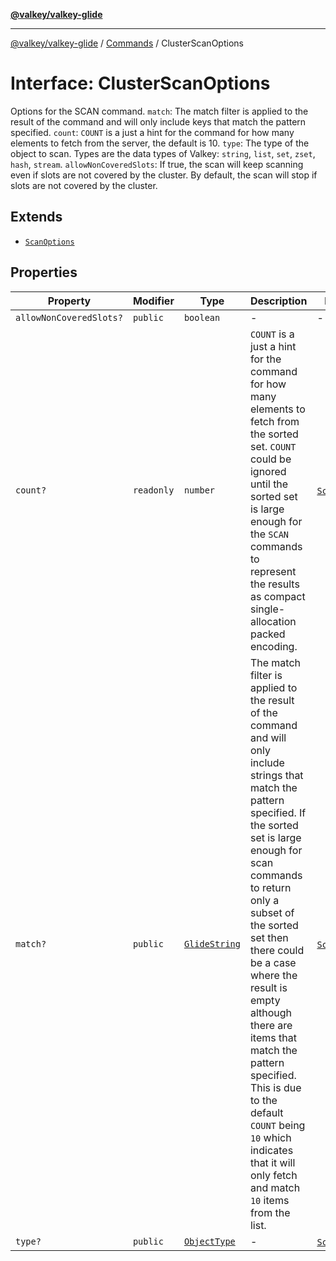 [**@valkey/valkey-glide**](../../README.md)

***

[@valkey/valkey-glide](../../modules.md) / [Commands](../README.md) / ClusterScanOptions

# Interface: ClusterScanOptions

Options for the SCAN command.
`match`: The match filter is applied to the result of the command and will only include keys that match the pattern specified.
`count`: `COUNT` is a just a hint for the command for how many elements to fetch from the server, the default is 10.
`type`: The type of the object to scan.
Types are the data types of Valkey: `string`, `list`, `set`, `zset`, `hash`, `stream`.
`allowNonCoveredSlots`: If true, the scan will keep scanning even if slots are not covered by the cluster.
By default, the scan will stop if slots are not covered by the cluster.

## Extends

- [`ScanOptions`](ScanOptions.md)

## Properties

| Property | Modifier | Type | Description | Inherited from |
| ------ | ------ | ------ | ------ | ------ |
| <a id="allownoncoveredslots"></a> `allowNonCoveredSlots?` | `public` | `boolean` | - | - |
| <a id="count"></a> `count?` | `readonly` | `number` | `COUNT` is a just a hint for the command for how many elements to fetch from the sorted set. `COUNT` could be ignored until the sorted set is large enough for the `SCAN` commands to represent the results as compact single-allocation packed encoding. | [`ScanOptions`](ScanOptions.md).[`count`](ScanOptions.md#count) |
| <a id="match"></a> `match?` | `public` | [`GlideString`](../../BaseClient/type-aliases/GlideString.md) | The match filter is applied to the result of the command and will only include strings that match the pattern specified. If the sorted set is large enough for scan commands to return only a subset of the sorted set then there could be a case where the result is empty although there are items that match the pattern specified. This is due to the default `COUNT` being `10` which indicates that it will only fetch and match `10` items from the list. | [`ScanOptions`](ScanOptions.md).[`match`](ScanOptions.md#match) |
| <a id="type"></a> `type?` | `public` | [`ObjectType`](../../BaseClient/enumerations/ObjectType.md) | - | [`ScanOptions`](ScanOptions.md).[`type`](ScanOptions.md#type) |
